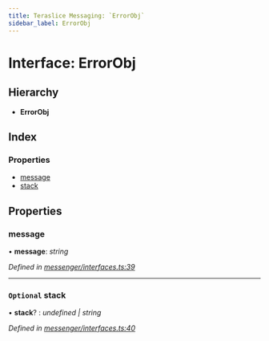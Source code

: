 ```yaml
---
title: Teraslice Messaging: `ErrorObj`
sidebar_label: ErrorObj
---
```


# Interface: ErrorObj

## Hierarchy

* **ErrorObj**

## Index

### Properties

* [message](errorobj.md#message)
* [stack](errorobj.md#optional-stack)

## Properties

###  message

• **message**: *string*

*Defined in [messenger/interfaces.ts:39](https://github.com/terascope/teraslice/blob/fd211a8bb/packages/teraslice-messaging/src/messenger/interfaces.ts#L39)*

___

### `Optional` stack

• **stack**? : *undefined | string*

*Defined in [messenger/interfaces.ts:40](https://github.com/terascope/teraslice/blob/fd211a8bb/packages/teraslice-messaging/src/messenger/interfaces.ts#L40)*
